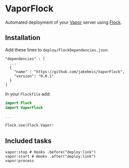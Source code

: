 # VaporFlock

Automated deployment of your [Vapor](https://github.com/vapor/vapor) server using [Flock](https://github.com/jakeheis/Flock).

## Installation
Add these lines to `deploy/FlockDependencies.json`:
```
"dependencies" : [
  ...
  {
    "name" : "https://github.com/jakeheis/VaporFlock",
    "version": "0.0.1"
  }
]
```
In your `Flockfile` add:
```swift
import Flock
import VaporFlock

...

Flock.use(Flock.Vapor)
```
## Included tasks
```
vapor:stop # Hooks .before("deploy:link")
vapor:start # Hooks .after("deploy:link")
vapor:process
```
